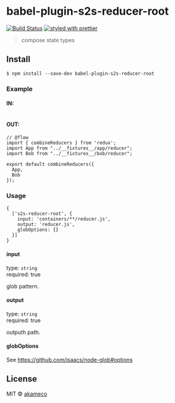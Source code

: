 # babel-plugin-s2s-reducer-root
[![Build Status](https://travis-ci.org/akameco/babel-plugin-s2s-reducer-root.svg?branch=master)](https://travis-ci.org/akameco/babel-plugin-s2s-reducer-root)
[![styled with prettier](https://img.shields.io/badge/styled_with-prettier-ff69b4.svg)](https://github.com/prettier/prettier)

> compose state types


## Install

```
$ npm install --save-dev babel-plugin-s2s-reducer-root
```

### Example

#### IN:

```
```


#### OUT:

```
// @flow
import { combineReducers } from 'redux';
import App from "../__fixtures__/app/reducer";
import Bob from "../__fixtures__/bob/reducer";

export default combineReducers({
  App,
  Bob
});
```


### Usage

```
{
  ['s2s-reducer-root', {
    input: 'containers/**/reducer.js',
    output: 'reducer.js',
    globOptions: {}
  }]
}
```

#### input

type: `string` <br>
required: true

glob pattern.

#### output

type: `string` <br>
required: true

outputh path.

#### globOptions

See https://github.com/isaacs/node-glob#options

## License

MIT © [akameco](http://akameco.github.io)
